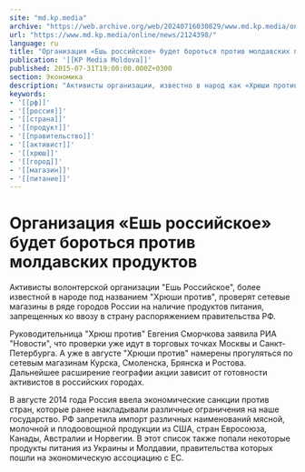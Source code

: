 ```yaml
---
site: "md.kp.media"
archive: "https://web.archive.org/web/20240716030829/www.md.kp.media/online/news/2124398/"
url: "https://www.md.kp.media/online/news/2124398/"
language: ru
title: "Организация «Ешь российское» будет бороться против молдавских продуктов"
publication: '[[KP Media Moldova]]'
published: 2015-07-31T19:00:00.000Z+0300
section: Экономика
description: "Активисты организации, известно в народ как «Хрюши против», проверят сетевые магазины на наличие продуктов питания, запрещенных ко ввозу в страну распоряжением правительства РФ"
keywords:
- '[[рф]]'
- '[[россия]]'
- '[[страна]]'
- '[[продукт]]'
- '[[правительство]]'
- '[[активист]]'
- '[[хрюш]]'
- '[[город]]'
- '[[магазин]]'
- '[[питание]]'
---
```


# Организация «Ешь российское» будет бороться против молдавских продуктов

Активисты волонтерской организации "Ешь Российское", более известной в народе под названием "Хрюши против", проверят сетевые магазины в ряде городов России на наличие продуктов питания, запрещенных ко ввозу в страну распоряжением правительства РФ.

Руководительница "Хрюш против" Евгения Сморчкова заявила РИА "Новости", что проверки уже идут в торговых точках Москвы и Санкт-Петербурга. А уже в августе "Хрюши против" намерены прогуляться по сетевым магазинам Курска, Смоленска, Брянска и Ростова. Дальнейшее расширение географии акции зависит от готовности активистов в российских городах.

В августе 2014 года Россия ввела экономические санкции против стран, которые ранее накладывали различные ограничения на наше государство. РФ запретила импорт различных наименований мясной, молочной и плодоовощной продукции из США, стран Евросоюза, Канады, Австралии и Норвегии. В этот список также попали некоторые продукты питания из Украины и Молдавии, правительства которых пошли на экономическую ассоциацию с ЕС.